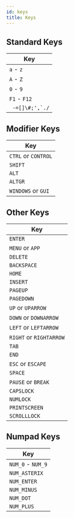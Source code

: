 ```yaml
---
id: keys
title: Keys
---
```


## Standard Keys

| Key |
| --- |
| `a` - `z` |
| `A` - `Z` |
| `0` - `9` |
| `F1` - `F12` |
| ``` -=[]\#;',`./``` |

## Modifier Keys

| Key |
| --- |
| `CTRL` or `CONTROL` |
| `SHIFT` |
| `ALT` |
| `ALTGR` |
| `WINDOWS` or `GUI` |

## Other Keys

| Key |
| --- |
| `ENTER` |
| `MENU` or `APP` |
| `DELETE` |
| `BACKSPACE` |
| `HOME` |
| `INSERT` |
| `PAGEUP` |
| `PAGEDOWN` |
| `UP` or `UPARROW` |
| `DOWN` or `DOWNARROW` |
| `LEFT` or `LEFTARROW` |
| `RIGHT` or `RIGHTARROW` |
| `TAB` |
| `END` |
| `ESC` or `ESCAPE` |
| `SPACE` |
| `PAUSE` or `BREAK` |
| `CAPSLOCK` |
| `NUMLOCK` |
| `PRINTSCREEN` |
| `SCROLLLOCK` |

## Numpad Keys

| Key |
| --- |
| `NUM_0` - `NUM_9` |
| `NUM_ASTERIX` |
| `NUM_ENTER` |
| `NUM_MINUS` |
| `NUM_DOT` |
| `NUM_PLUS` |